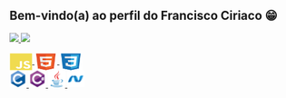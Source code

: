 ## Bem-vindo(a) ao perfil do Francisco Ciriaco 😁

 <div>


</div>
   <a href="https://github.com/FranciscoCiriaco">
   <img height="180em" src="https://github-readme-stats.vercel.app/api?username=FranciscoCiriaco&show_icons=true&theme=tokyonight&include_all_commits=true&count_private=true"/>
   <img height="180em" src="https://github-readme-stats.vercel.app/api/top-langs/?username=FranciscoCiriaco&layout=compact&langs_count=6&theme=tokyonight"/>


    
<div style="display: inline_block"><br>
  <img align="center" alt="Js" height="30" width="40" src="https://raw.githubusercontent.com/devicons/devicon/master/icons/javascript/javascript-plain.svg">
  <img align="center" alt="HTML" height="30" width="40" src="https://raw.githubusercontent.com/devicons/devicon/master/icons/html5/html5-original.svg">
  <img align="center" alt="CSS" height="30" width="40" src="https://raw.githubusercontent.com/devicons/devicon/master/icons/css3/css3-original.svg">
</div>
 <img alt="C" height="30" width="30" src="https://raw.githubusercontent.com/devicons/devicon/master/icons/c/c-original.svg">


<img alt="C#" height="30" width="30" src="https://raw.githubusercontent.com/devicons/devicon/master/icons/csharp/csharp-original.svg">
<img alt="Java" height="30" width="30" src="https://raw.githubusercontent.com/devicons/devicon/master/icons/java/java-original.svg">
<img alt=".NET" height="30" width="30" src="https://raw.githubusercontent.com/devicons/devicon/master/icons/dot-net/dot-net-original.svg">

 

